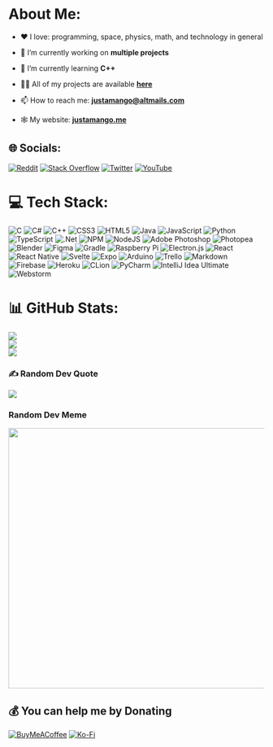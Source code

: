 # About Me:
- ❤️ I love: programming, space, physics, math, and technology in general

- 🔭 I’m currently working on **multiple projects**

- 🌱 I’m currently learning **C++**

- 👨‍💻 All of my projects are available [**here**](https://github.com/Just-A-Mango?tab=repositories)

- 📫 How to reach me: **justamango@altmails.com**

- 🕸️ My website: **[justamango.me](https://www.justamango.me)**


## 🌐 Socials:
[![Reddit](https://img.shields.io/badge/Reddit-%23FF4500.svg?logo=Reddit&logoColor=white)](https://reddit.com/user/Mango_a_Just) [![Stack Overflow](https://img.shields.io/badge/-Stackoverflow-FE7A16?logo=stack-overflow&logoColor=white)](https://stackoverflow.com/users/19360871) [![Twitter](https://img.shields.io/badge/Twitter-%231DA1F2.svg?logo=Twitter&logoColor=white)](https://twitter.com/pokoracio) [![YouTube](https://img.shields.io/badge/YouTube-%23FF0000.svg?logo=YouTube&logoColor=white)](https://youtube.com/c/UCokaEzh_517Bx8Vg0pkrCkA) 

# 💻 Tech Stack:
![C](https://img.shields.io/badge/c-%2300599C.svg?style=for-the-badge&logo=c&logoColor=white) ![C#](https://img.shields.io/badge/c%23-%23239120.svg?style=for-the-badge&logo=c-sharp&logoColor=white) ![C++](https://img.shields.io/badge/c++-%2300599C.svg?style=for-the-badge&logo=c%2B%2B&logoColor=white) ![CSS3](https://img.shields.io/badge/css3-%231572B6.svg?style=for-the-badge&logo=css3&logoColor=white) ![HTML5](https://img.shields.io/badge/html5-%23E34F26.svg?style=for-the-badge&logo=html5&logoColor=white) ![Java](https://img.shields.io/badge/java-%23ED8B00.svg?style=for-the-badge&logo=java&logoColor=white) ![JavaScript](https://img.shields.io/badge/javascript-%23323330.svg?style=for-the-badge&logo=javascript&logoColor=%23F7DF1E) ![Python](https://img.shields.io/badge/python-3670A0?style=for-the-badge&logo=python&logoColor=ffdd54) ![TypeScript](https://img.shields.io/badge/typescript-%23007ACC.svg?style=for-the-badge&logo=typescript&logoColor=white) ![.Net](https://img.shields.io/badge/.NET-5C2D91?style=for-the-badge&logo=.net&logoColor=white) ![NPM](https://img.shields.io/badge/NPM-%23000000.svg?style=for-the-badge&logo=npm&logoColor=white) ![NodeJS](https://img.shields.io/badge/node.js-6DA55F?style=for-the-badge&logo=node.js&logoColor=white) ![Adobe Photoshop](https://img.shields.io/badge/adobephotoshop-%2331A8FF.svg?style=for-the-badge&logo=adobephotoshop&logoColor=white) ![Photopea](https://img.shields.io/badge/photopea-%1CC5B5.svg?style=for-the-badge&logo=photopea&logoColor=white) ![Blender](https://img.shields.io/badge/blender-%23F5792A.svg?style=for-the-badge&logo=blender&logoColor=white) 	![Figma](https://img.shields.io/badge/figma-%23F24E1E.svg?style=for-the-badge&logo=figma&logoColor=white) ![Gradle](https://img.shields.io/badge/Gradle-02303A.svg?style=for-the-badge&logo=Gradle&logoColor=white) ![Raspberry Pi](https://img.shields.io/badge/-RaspberryPi-C51A4A?style=for-the-badge&logo=Raspberry-Pi) ![Electron.js](https://img.shields.io/badge/Electron-191970?style=for-the-badge&logo=Electron&logoColor=white) ![React](https://img.shields.io/badge/react-%2320232a.svg?style=for-the-badge&logo=react&logoColor=%2361DAFB) ![React Native](https://img.shields.io/badge/react_native-%2320232a.svg?style=for-the-badge&logo=react&logoColor=%2361DAFB) ![Svelte](https://img.shields.io/badge/svelte-%23f1413d.svg?style=for-the-badge&logo=svelte&logoColor=white) ![Expo](https://img.shields.io/badge/expo-1C1E24?style=for-the-badge&logo=expo&logoColor=#D04A37) ![Arduino](https://img.shields.io/badge/-Arduino-00979D?style=for-the-badge&logo=Arduino&logoColor=white) ![Trello](https://img.shields.io/badge/Trello-%23026AA7.svg?style=for-the-badge&logo=Trello&logoColor=white) ![Markdown](https://img.shields.io/badge/markdown-%23000000.svg?style=for-the-badge&logo=markdown&logoColor=white) ![Firebase](https://img.shields.io/badge/firebase-%23039BE5.svg?style=for-the-badge&logo=firebase) ![Heroku](https://img.shields.io/badge/heroku-%23430098.svg?style=for-the-badge&logo=heroku&logoColor=white) ![CLion](https://img.shields.io/badge/-CLion-informational?style=for-the-badge&logo=CLion) ![PyCharm](https://img.shields.io/badge/-PyCharm-green?style=for-the-badge&logo=Pycharm) ![IntelliJ Idea Ultimate](https://img.shields.io/badge/-IntelliJIdea-purple?style=for-the-badge&logo=IntelliJ-Idea) ![Webstorm](https://img.shields.io/badge/Webstorm-%2300599C.svg?style=for-the-badge&logo=Webstorm)
# 📊 GitHub Stats:
![](https://github-readme-stats.vercel.app/api?username=just-a-mango&theme=onedark&hide_border=false&include_all_commits=false&count_private=true)<br/>
![](https://github-readme-streak-stats.herokuapp.com/?user=just-a-mango&theme=onedark&hide_border=false)<br/>
![](https://github-readme-stats.vercel.app/api/top-langs/?username=just-a-mango&theme=onedark&hide_border=false&include_all_commits=false&count_private=true&layout=compact)

### ✍️ Random Dev Quote
![](https://quotes-github-readme.vercel.app/api?type=vetical&theme=dark)

### Random Dev Meme
<img src="https://random-memer.herokuapp.com/" width="512px"/>

  ## 💰 You can help me by Donating
  [![BuyMeACoffee](https://img.shields.io/badge/Buy%20Me%20a%20Coffee-ffdd00?style=for-the-badge&logo=buy-me-a-coffee&logoColor=black)](https://buymeacoffee.com/justamango) [![Ko-Fi](https://img.shields.io/badge/Ko--fi-F16061?style=for-the-badge&logo=ko-fi&logoColor=white)](https://ko-fi.com/justamango) 

  <!-- Proudly created with GPRM ( https://gprm.itsvg.in ) -->
  
